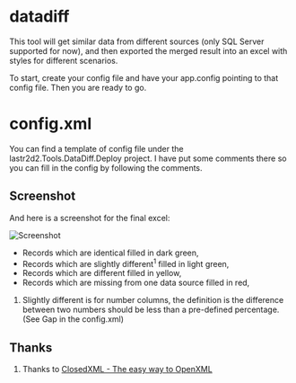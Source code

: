 datadiff
========

This tool will get similar data from different sources (only SQL Server supported for now), and then exported the merged result into an excel with styles for different scenarios.

To start, create your config file and have your app.config pointing to that config file. Then you are ready to go.

config.xml
========
You can find a template of config file under the lastr2d2.Tools.DataDiff.Deploy project. I have put some comments there so you can fill in the config by following the comments.


Screenshot
----------
And here is a screenshot for the final excel:

![Screenshot](https://raw.githubusercontent.com/lastr2d2/datadiff/master/screenshot.jpg)

 - Records which are identical filled in dark green,
 - Records which are slightly different<sup>1</sup> filled in light green,
 - Records which are different filled in yellow,
 - Records which are missing from one data source filled in red,


1. Slightly different is for number columns, the definition is the difference between two numbers should be less than a pre-defined percentage. (See Gap in the config.xml)


Thanks
----------


1. Thanks to [ClosedXML - The easy way to OpenXML](http://closedxml.codeplex.com/)